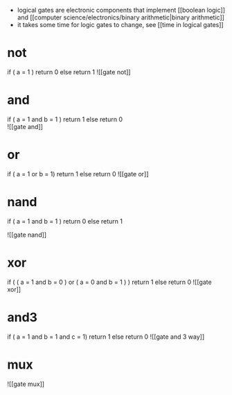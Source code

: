 - logical gates are electronic components that implement [[boolean logic]] and [[computer science/electronics/binary arithmetic|binary arithmetic]]
- it takes some time for logic gates to change, see [[time in logical gates]]
# not
if ( a = 1 )
	return 0
else
	return 1
![[gate not]]
# and
if ( a = 1 and b = 1 )
	return 1
else
	return 0	
![[gate and]]
# or
if ( a = 1 or b = 1)
	return 1
else
	return 0
![[gate or]]
# nand
if ( a = 1 and b = 1 )
    return 0
else
	return 1

![[gate nand]]

# xor
if (
	( a = 1 and b = 0 ) or
	( a = 0 and b = 1 )
)
	return 1
else
	return 0
![[gate xor]]
# and3
if ( a = 1 and b = 1 and c = 1)
	return 1
else
	return 0
![[gate and 3 way]]
# mux
![[gate mux]]


